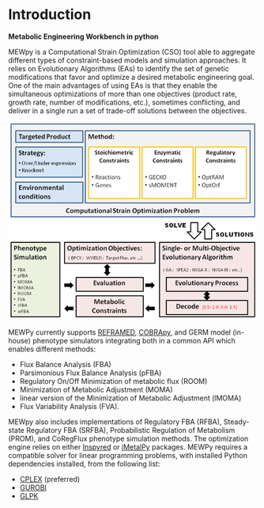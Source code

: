 # Introduction
**Metabolic Engineering Workbench in python**

MEWpy is a Computational Strain Optimization (CSO) tool able to aggregate different types of constraint-based models and simulation approaches. It relies on Evolutionary Algorithms (EAs) to identify the set of genetic modifications that favor and optimize a desired metabolic engineering goal. One of the main advantages of using EAs is that they enable the simultaneous optimizations of more than one objectives (product rate, growth rate, number of modifications, etc.), sometimes conflicting,  and deliver in a single run a set of trade-off solutions between the objectives.


![](mewpy-arch.png)



MEWPy currently supports [REFRAMED](<https://github.com/cdanielmachado/reframed>), [COBRApy](<https://opencobra.github.io/cobrapy/>), and GERM model (in-house) phenotype simulators integrating both in a common API which enables different methods:

- Flux Balance Analysis (FBA)
- Parsimonious Flux Balance Analysis (pFBA)
- Regulatory On/Off Minimization of metabolic flux (ROOM)
- Minimization of Metabolic Adjustment (MOMA)
- linear version of the Minimization of Metabolic Adjustment (lMOMA)
- Flux Variability Analysis (FVA). 

MEWpy also includes implementations of Regulatory FBA (RFBA), Steady-state Regulatory FBA (SRFBA), Probabilistic Regulation of Metabolism (PROM), and CoRegFlux phenotype simulation methods. 
The optimization engine relies on either [Inspyred](<https://github.com/aarongarrett/inspyred>) or [jMetalPy](<https://github.com/jMetal/jMetalPy>) packages. MEWPy requires a compatible solver for linear programming problems, with installed Python dependencies installed, from the following list:


* [CPLEX](<https://www-01.ibm.com/software/commerce/optimization/cplex-optimizer/>) (preferred)
* [GUROBI](<http://www.gurobi.com>)
* [GLPK](<https://www.gnu.org/software/glpk/>)
